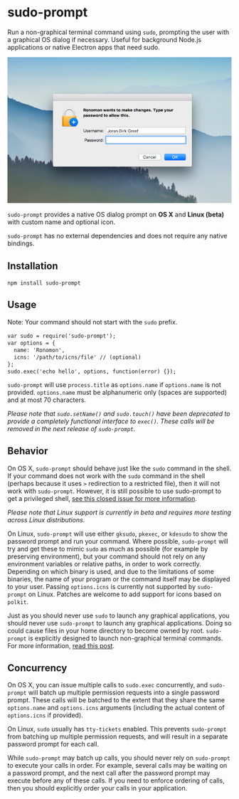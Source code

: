 # sudo-prompt

Run a non-graphical terminal command using `sudo`, prompting the user with a graphical OS dialog if necessary. Useful for background Node.js applications or native Electron apps that need sudo.

![A sudo prompt on OS X for an app called "Ronomon"](./osx.png)

`sudo-prompt` provides a native OS dialog prompt on **OS X** and **Linux (beta)** with custom name and optional icon.

`sudo-prompt` has no external dependencies and does not require any native bindings.

## Installation
```
npm install sudo-prompt
```

## Usage
Note: Your command should not start with the `sudo` prefix.
```
var sudo = require('sudo-prompt');
var options = {
  name: 'Ronomon',
  icns: '/path/to/icns/file' // (optional)
};
sudo.exec('echo hello', options, function(error) {});
```

`sudo-prompt` will use `process.title` as `options.name` if `options.name` is not provided. `options.name` must be alphanumeric only (spaces are supported) and at most 70 characters.

*Please note that `sudo.setName()` and `sudo.touch()` have been deprecated to provide a completely functional interface to `exec()`. These calls will be removed in the next release of `sudo-prompt`.*

## Behavior
On OS X, `sudo-prompt` should behave just like the `sudo` command in the shell. If your command does not work with the `sudo` command in the shell (perhaps because it uses `>` redirection to a restricted file), then it will not work with `sudo-prompt`. However, it is still possible to use sudo-prompt to get a privileged shell, [see this closed issue for more information](https://github.com/jorangreef/sudo-prompt/issues/1).

*Please note that Linux support is currently in beta and requires more testing across Linux distributions.*

On Linux, `sudo-prompt` will use either `gksudo`, `pkexec`, or `kdesudo` to show the password prompt and run your command. Where possible, `sudo-prompt` will try and get these to mimic `sudo` as much as possible (for example by preserving environment), but your command should not rely on any environment variables or relative paths, in order to work correctly. Depending on which binary is used, and due to the limitations of some binaries, the name of your program or the command itself may be displayed to your user. Passing `options.icns` is currently not supported by `sudo-prompt` on Linux. Patches are welcome to add support for icons based on `polkit`.

Just as you should never use `sudo` to launch any graphical applications, you should never use `sudo-prompt` to launch any graphical applications. Doing so could cause files in your home directory to become owned by root. `sudo-prompt` is explicitly designed to launch non-graphical terminal commands. For more information, [read this post](http://www.psychocats.net/ubuntu/graphicalsudo).

## Concurrency
On OS X, you can issue multiple calls to `sudo.exec` concurrently, and `sudo-prompt` will batch up multiple permission requests into a single password prompt. These calls will be batched to the extent that they share the same `options.name` and `options.icns` arguments (including the actual content of `options.icns` if provided).

On Linux, `sudo` usually has `tty-tickets` enabled. This prevents `sudo-prompt` from batching up multiple permission requests, and will result in a separate password prompt for each call.

While `sudo-prompt` may batch up calls, you should never rely on `sudo-prompt` to execute your calls in order. For example, several calls may be waiting on a password prompt, and the next call after the password prompt may execute before any of these calls. If you need to enforce ordering of calls, then you should explicitly order your calls in your application.
